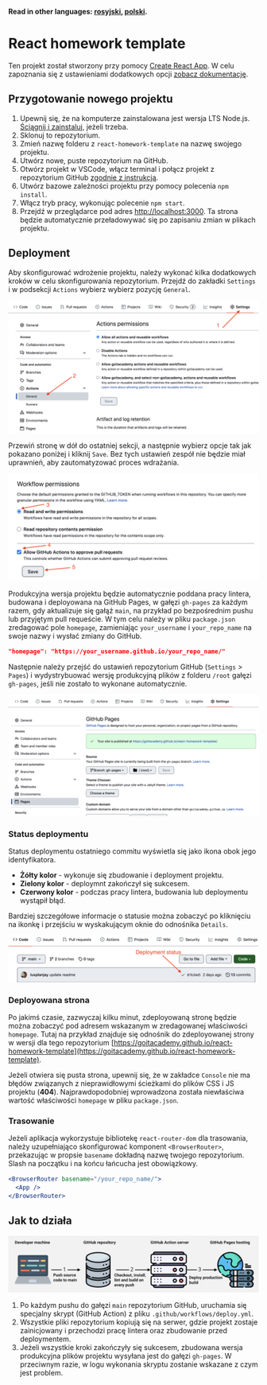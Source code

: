 **Read in other languages: [rosyjski](README.md),
[polski](README.pl.md).**

# React homework template

Ten projekt został stworzony przy pomocy
[Create React App](https://github.com/facebook/create-react-app).
W celu zapoznania się z ustawieniami dodatkowych opcji
[zobacz dokumentację](https://facebook.github.io/create-react-app/docs/getting-started).

## Przygotowanie nowego projektu

1. Upewnij się, że na komputerze zainstalowana jest wersja
   LTS Node.js.
   [Ściągnij i zainstaluj](https://nodejs.org/en/), jeżeli
   trzeba.
2. Sklonuj to repozytorium.
3. Zmień nazwę folderu z `react-homework-template` na nazwę
   swojego projektu.
4. Utwórz nowe, puste repozytorium na GitHub.
5. Otwórz projekt w VSCode, włącz terminal i połącz projekt
   z repozytorium GitHub
   [zgodnie z instrukcją](https://docs.github.com/en/get-started/getting-started-with-git/managing-remote-repositories#changing-a-remote-repositorys-url).
6. Utwórz bazowe zależności projektu przy pomocy polecenia
   `npm install`.
7. Włącz tryb pracy, wykonując polecenie `npm start`.
8. Przejdź w przeglądarce pod adres
   [http://localhost:3000](http://localhost:3000). Ta strona
   będzie automatycznie przeładowywać się po zapisaniu zmian
   w plikach projektu.

## Deployment

Aby skonfigurować wdrożenie projektu, należy wykonać kilka
dodatkowych kroków w celu skonfigurowania repozytorium.
Przejdź do zakładki `Settings` i w podsekcji `Actions`
wybierz wybierz pozycję `General`.

![GitHub actions settings](./assets/actions-config-step-1.png)

Przewiń stronę w dół do ostatniej sekcji, a następnie
wybierz opcje tak jak pokazano poniżej i kliknij `Save`. Bez
tych ustawień zespół nie będzie miał uprawnień, aby
zautomatyzować proces wdrażania.

![GitHub actions settings](./assets/actions-config-step-2.png)

Produkcyjna wersja projektu będzie automatycznie poddana
pracy lintera, budowana i deployowana na GitHub Pages, w
gałęzi `gh-pages` za każdym razem, gdy aktualizuje się gałąź
`main`, na przykład po bezpośrednim pushu lub przyjętym pull
requeście. W tym celu należy w pliku `package.json`
zredagować pole `homepage`, zamieniając `your_username` i
`your_repo_name` na swoje nazwy i wysłać zmiany do GitHub.

```json
"homepage": "https://your_username.github.io/your_repo_name/"
```

Następnie należy przejść do ustawień repozytorium GitHub
(`Settings` > `Pages`) i wydystrybuować wersję produkcyjną
plików z folderu `/root` gałęzi `gh-pages`, jeśli nie
zostało to wykonane automatycznie.

![GitHub Pages settings](./assets/repo-settings.png)

### Status deploymentu

Status deploymentu ostatniego commitu wyświetla się jako
ikona obok jego identyfikatora.

- **Żółty kolor** - wykonuje się zbudowanie i deployment
  projektu.
- **Zielony kolor** - deploymnt zakończył się sukcesem.
- **Czerwony kolor** - podczas pracy lintera, budowania lub
  deploymentu wystąpił błąd.

Bardziej szczegółowe informacje o statusie można zobaczyć po
kliknięciu na ikonkę i przejściu w wyskakującym oknie do
odnośnika `Details`.

![Deployment status](./assets/status.png)

### Deployowana strona

Po jakimś czasie, zazwyczaj kilku minut, zdeployowaną stronę
będzie można zobaczyć pod adresem wskazanym w zredagowanej
właściwości `homepage`. Tutaj na przykład znajduje się
odnośnik do zdeployowanej strony w wersji dla tego
repozytorium
[https://goitacademy.github.io/react-homework-template](https://goitacademy.github.io/react-homework-template).

Jeżeli otwiera się pusta strona, upewnij się, że w zakładce
`Console` nie ma błędów związanych z nieprawidłowymi
ścieżkami do plików CSS i JS projektu (**404**).
Najprawdopodobniej wprowadzona została niewłaściwa wartość
właściwości `homepage` w pliku `package.json`.

### Trasowanie

Jeżeli aplikacja wykorzystuje bibliotekę `react-router-dom`
dla trasowania, należy uzupełniająco skonfigurować komponent
`<BrowserRouter>`, przekazując w propsie `basename` dokładną
nazwę twojego repozytorium. Slash na początku i na końcu
łańcucha jest obowiązkowy.

```jsx
<BrowserRouter basename="/your_repo_name/">
  <App />
</BrowserRouter>
```

## Jak to działa

![How it works](./assets/how-it-works.png)

1. Po każdym pushu do gałęzi `main` repozytorium GitHub,
   uruchamia się specjalny skrypt (GitHub Action) z pliku
   `.github/workflows/deploy.yml`.
2. Wszystkie pliki repozytorium kopiują się na serwer, gdzie
   projekt zostaje zainicjowany i przechodzi pracę lintera
   oraz zbudowanie przed deploymentem.
3. Jeżeli wszystkie kroki zakończyły się sukcesem, zbudowana
   wersja produkcyjna plików projektu wysyłana jest do
   gałęzi `gh-pages`. W przeciwnym razie, w logu wykonania
   skryptu zostanie wskazane z czym jest problem.
